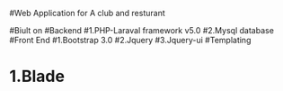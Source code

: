 #Web Application for A club and resturant

#Biult on 
 #Backend
  #1.PHP-Laraval framework v5.0
  #2.Mysql database
 #Front End
  #1.Bootstrap 3.0
  #2.Jquery
  #3.Jquery-ui
 #Templating
  # 1.Blade
